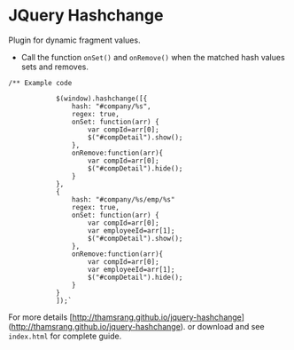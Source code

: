 JQuery Hashchange
=================

Plugin for dynamic fragment values.

* Call the function `onSet()` and `onRemove()` when the matched hash values sets and removes.


`/** Example code`



                $(window).hashchange([{
                    hash: "#company/%s",
                    regex: true,
                    onSet: function(arr) {
                        var compId=arr[0];                      
                        $("#compDetail").show();
                    },
                    onRemove:function(arr){
                        var compId=arr[0];
                        $("#compDetail").hide();
                    }
                },
                {
                    hash: "#company/%s/emp/%s"
                    regex: true,
                    onSet: function(arr) {
                        var compId=arr[0]; 
                        var employeeId=arr[1];
                        $("#compDetail").show();
                    },
                    onRemove:function(arr){
                        var compId=arr[0]; 
                        var employeeId=arr[1];
                        $("#compDetail").hide();
                    }
                }
                ]);`




For more details [http://thamsrang.github.io/jquery-hashchange] (http://thamsrang.github.io/jquery-hashchange).
or download and see `index.html` for complete guide.

